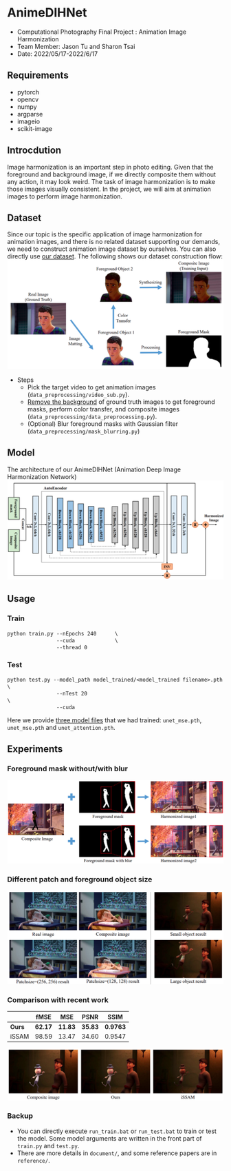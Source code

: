 # AnimeDIHNet
- Computational Photography Final Project : Animation Image Harmonization 
- Team Member: Jason Tu and Sharon Tsai
- Date: 2022/05/17-2022/6/17

## Requirements
- pytorch
- opencv
- numpy
- argparse
- imageio
- scikit-image

## Introcdution
Image harmonization is an important step in photo editing. Given that the foreground and background image, if we directly composite them without any action, it may look weird. The task of image harmonization is to make those images visually consistent. In the project, we will aim at animation images to perform image harmonization.

## Dataset
Since our topic is the specific application of image harmonization for animation images, and there is no related dataset supporting our demands, we need to construct animation image dataset by ourselves. You can also directly use [our dataset][1]. The following shows our dataset construction flow:
![image](experiment/image_for_readme/dataset_construction.png)
- Steps
    - Pick the target video to get animation images (`data_preprocessing/video_sub.py`).
    - [Remove the background][2] of ground truth images to get foreground masks, perform color transfer, and composite images (`data_preprocessing/data_preprocessing.py`).
    - (Optional) Blur foreground masks with Gaussian filter (`data_preprocessing/mask_blurring.py`)

## Model
The architecture of our AnimeDIHNet (Animation Deep Image Harmonization Network)
![image](experiment/image_for_readme/model_architecture.png)

## Usage
### Train
```
python train.py --nEpochs 240      \
                --cuda             \ 
                --thread 0
```
### Test
```
python test.py --model_path model_trained/<model_trained filename>.pth  \
                --nTest 20                                              \
                --cuda
```
Here we provide [three model files][3] that we had trained: `unet_mse.pth`, `unet_mse.pth` and `unet_attention.pth`.

## Experiments
### Foreground mask without/with blur
![image0](experiment/image_for_readme/experiment1.png)

### Different patch and foreground object size
![image1](experiment/image_for_readme/experiment2.png)

### Comparison with recent work
|          | fMSE      |    MSE    | PSNR      |    SSIM    |
| -------- | --------- |:---------:| --------- |:----------:|
| **Ours** | **62.17** | **11.83** | **35.83** | **0.9763** |
| iSSAM    | 98.59     |   13.47   | 34.60     |   0.9547   |

![image1](experiment/image_for_readme/experiment3.png)


### Backup
- You can directly execute `run_train.bat` or `run_test.bat` to train or test the model. Some model arguments are written in the front part of `train.py` and `test.py`.
- There are more details in `document/`, and some reference papers are in `reference/`.

[1]:https://drive.google.com/drive/folders/1BI6-gSlj4X5AVMFletzb1rXpVs_Vo4FT?usp=sharing
[2]:https://github.com/danielgatis/rembg.git
[3]:https://drive.google.com/drive/folders/1LmHU3OSkZrUqMnnonmwF_Y8wC7jW_QMx?usp=sharing